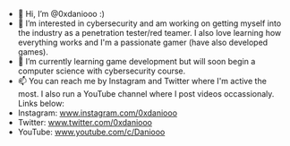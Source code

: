 - 👋 Hi, I’m @0xdaniooo :)
- 👀 I’m interested in cybersecurity and am working on getting myself into the industry as a penetration tester/red teamer. I also love learning how everything works and I'm a passionate gamer (have also developed games).
- 🌱 I’m currently learning game development but will soon begin a computer science with cybersecurity course.
- 📫 You can reach me by Instagram and Twitter where I'm active the most. I also run a YouTube channel where I post videos occassionaly. Links below:
- Instagram: www.instagram.com/0xdaniooo
- Twitter: www.twitter.com/0xdaniooo
- YouTube: www.youtube.com/c/Daniooo

<!---
0xdaniooo/0xdaniooo is a ✨ special ✨ repository because its `README.md` (this file) appears on your GitHub profile.
You can click the Preview link to take a look at your changes.
--->
